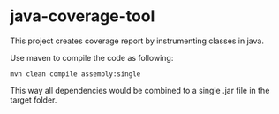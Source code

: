 # java-coverage-tool
This project creates coverage report by instrumenting classes in java.

Use maven to compile the code as following: 

<code>mvn clean compile assembly:single </code>

This way all dependencies would be combined to a single .jar file in the target folder.
